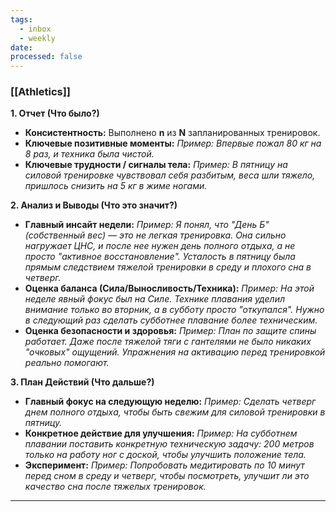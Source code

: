 ```yaml
---
tags:
  - inbox
  - weekly
date:
processed: false
---
```

### [[Athletics]]

**1. Отчет (Что было?)**

- **Консистентность:**
	Выполнено **n** из **N** запланированных тренировок.
- **Ключевые позитивные моменты:**
	*Пример: Впервые пожал 80 кг на 8 раз, и техника была чистой.*
- **Ключевые трудности / сигналы тела:**
    *Пример: В пятницу на силовой тренировке чувствовал себя разбитым, веса шли тяжело, пришлось снизить на 5 кг в жиме ногами.*

**2. Анализ и Выводы (Что это значит?)**

- **Главный инсайт недели:**
    *Пример: Я понял, что "День Б" (собственный вес) — это не легкая тренировка. Она сильно нагружает ЦНС, и после нее нужен день полного отдыха, а не просто "активное восстановление". Усталость в пятницу была прямым следствием тяжелой тренировки в среду и плохого сна в четверг.*
- **Оценка баланса (Сила/Выносливость/Техника):**
    *Пример: На этой неделе явный фокус был на Силе. Технике плавания уделил внимание только во вторник, а в субботу просто "откупался". Нужно в следующий раз сделать субботнее плавание более техническим.*
- **Оценка безопасности и здоровья:**
    *Пример: План по защите спины работает. Даже после тяжелой тяги с гантелями не было никаких "очковых" ощущений. Упражнения на активацию перед тренировкой реально помогают.*

**3. План Действий (Что дальше?)**

- **Главный фокус на следующую неделю:**
    *Пример: Сделать четверг днем полного отдыха, чтобы быть свежим для силовой тренировки в пятницу.*
- **Конкретное действие для улучшения:**
    *Пример: На субботнем плавании поставить конкретную техническую задачу: 200 метров только на работу ног с доской, чтобы улучшить положение тела.*
- **Эксперимент:**
    *Пример: Попробовать медитировать по 10 минут перед сном в среду и четверг, чтобы посмотреть, улучшит ли это качество сна после тяжелых тренировок.*

---

